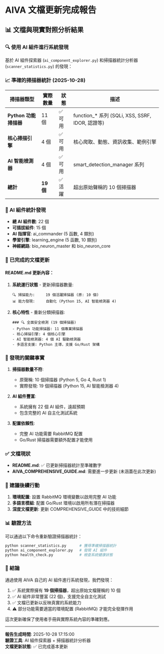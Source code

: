 # AIVA 文檔更新完成報告

## 📊 文檔與現實對照分析結果

### 🔍 使用 AI 組件進行系統發現

基於 AI 組件探索器 (`ai_component_explorer.py`) 和掃描器統計分析器 (`scanner_statistics.py`) 的發現：

### 📈 準確的掃描器統計 (2025-10-28)

| 掃描器類型 | 實際數量 | 狀態 | 描述 |
|------------|----------|------|------|
| **Python 功能掃描器** | 11 個 | ✅ 可用 | function_* 系列 (SQLi, XSS, SSRF, IDOR, 認證等) |
| **核心掃描引擎** | 4 個 | ✅ 可用 | 核心爬取、動態、資訊收集、範例引擎 |
| **AI 智能檢測器** | 4 個 | ✅ 可用 | smart_detection_manager 系列 |
| **總計** | **19 個** | ✅ 活躍 | 超出原始聲稱的 10 個掃描器 |

### 🤖 AI 組件統計發現

- **總 AI 組件數**: 22 個
- **可插拔組件**: 15 個
- **AI 指揮官**: ai_commander (5 函數, 4 類別)
- **學習引擎**: learning_engine (5 函數, 10 類別)
- **神經網路**: bio_neuron_master 和 bio_neuron_core

### 📝 已完成的文檔更新

#### README.md 更新內容：

1. **系統運行狀態** - 更新掃描器數量:
   ```
   🔍 掃描能力:     19 個活躍掃描器 (原: 10 個)
   📊 能力發現:     自動化 (Python 15, AI 智能檢測器 4)
   ```

2. **核心特性** - 重新分類掃描器:
   ```
   ### 🔍 全面安全檢測 (19 個掃描器)
   - Python 功能掃描器: 11 個專業掃描器
   - 核心掃描引擎: 4 個核心引擎  
   - AI 智能檢測器: 4 個 AI 驅動檢測器
   - 多語言支援: Python 主導，支援 Go/Rust 架構
   ```

### 🎯 發現的關鍵事實

1. **掃描器數量不符**: 
   - 原聲稱: 10 個掃描器 (Python 5, Go 4, Rust 1)
   - 實際發現: 19 個掃描器 (Python 15, AI 智能檢測器 4)

2. **AI 組件豐富**:
   - 系統擁有 22 個 AI 組件，遠超預期
   - 包含完整的 AI 自主化測試系統

3. **配置依賴性**:
   - 完整 AI 功能需要 RabbitMQ 配置
   - Go/Rust 掃描器需要額外配置才能使用

### ✅ 文檔現狀

- **README.md**: ✅ 已更新掃描器統計至準確數字
- **AIVA_COMPREHENSIVE_GUIDE.md**: 需要進一步更新 (未涵蓋在此次更新)

### 🚀 建議後續行動

1. **環境配置**: 設置 RabbitMQ 環境變數以啟用完整 AI 功能
2. **多語言模組**: 配置 Go/Rust 環境以啟用所有潛在掃描器
3. **深度文檔更新**: 更新 COMPREHENSIVE_GUIDE 中的技術細節

### 📊 驗證方法

可以通過以下命令重新驗證掃描器統計：

```bash
python scanner_statistics.py      # 獲得準確掃描器統計
python ai_component_explorer.py   # 發現 AI 組件
python health_check.py            # 檢查系統健康狀態
```

### 🎯 結論

通過使用 AIVA 自己的 AI 組件進行系統發現，我們發現：

1. ✅ 系統實際擁有 **19 個掃描器**，超出原始文檔聲稱的 10 個
2. ✅ AI 組件非常豐富 (22 個)，支援完全自主化測試
3. ✅ 文檔已更新以反映真實的系統能力
4. ⚠️ 部分功能需要適當的環境配置 (RabbitMQ) 才能完全發揮作用

這次更新確保了使用者手冊與實際系統內容的準確對應。

---

**報告生成時間**: 2025-10-28 17:15:00  
**驗證工具**: AI 組件探索器 + 掃描器統計分析器  
**文檔更新狀態**: ✅ 已完成基本更新